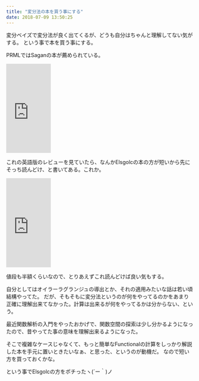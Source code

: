 ```yaml
---
title: "変分法の本を買う事にする"
date: 2018-07-09 13:50:25
---
```


変分ベイズで変分法が良く出てくるが、どうも自分はちゃんと理解してない気がする。
という事で本を買う事にする。

PRMLではSaganの本が薦められている。

<iframe style="width:120px;height:240px;" marginwidth="0" marginheight="0" scrolling="no" frameborder="0" src="https://rcm-fe.amazon-adsystem.com/e/cm?ref=qf_sp_asin_til&t=karino203-22&m=amazon&o=9&p=8&l=as1&IS1=1&detail=1&asins=0486673669&bc1=ffffff&lt1=_top&fc1=333333&lc1=0066c0&bg1=ffffff&f=ifr"> </iframe>

これの英語版のレビューを見ていたら、なんかElsgolcの本の方が短いから先にそっち読んどけ、と書いてある。これか。

<iframe style="width:120px;height:240px;" marginwidth="0" marginheight="0" scrolling="no" frameborder="0" src="https://rcm-fe.amazon-adsystem.com/e/cm?ref=qf_sp_asin_til&t=karino203-22&m=amazon&o=9&p=8&l=as1&IS1=1&detail=1&asins=0486457990&bc1=ffffff&lt1=_top&fc1=333333&lc1=0066c0&bg1=ffffff&f=ifr"> </iframe>

値段も半額くらいなので、とりあえずこれ読んどけば良い気もする。

自分としてはオイラーラグランジュの導出とか、それの適用みたいな話は若い頃結構やってた。
だが、そもそもに変分法というのが何をやってるのかをあまり正確に理解出来てなかった。計算は出来るが何をやってるかは分からない、という。

最近関数解析の入門をやったおかげで、関数空間の探索は少し分かるようになったので、昔やってた事の意味を理解出来るようになった。

そこで複雑なケースじゃなくて、もっと簡単なFunctionalの計算をしっかり解説した本を手元に置いときたいなぁ、と思った、というのが動機だ。
なので短い方を買っておくかな。

という事でElsgolcの方をポチったヽ(´ー｀)ノ
